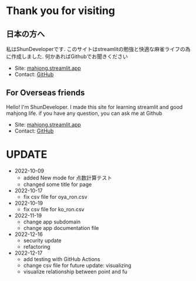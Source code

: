 # Thank you for visiting
## 日本の方へ
私はShunDeveloperです. このサイトはstreamlitの勉強と快適な麻雀ライフの為に作成しました. 何かあればGithubでお聞きください

- Site: [mahjong.streamlit.app](https://mahjong.streamlit.app/)
- Contact: [GitHub](https://github.com/ShunDeveloper/streamlit_app)

## For Overseas friends
Hello! I'm ShunDeveloper. I made this site for learning streamlit and good mahjong life. if you have any question, you can ask me at Github

- Site: [mahjong.streamlit.app](https://mahjong.streamlit.app/)
- Contact: [GitHub](https://github.com/ShunDeveloper/streamlit_app)

# UPDATE
- 2022-10-09
    - added New mode for 点数計算テスト
    - changed some title for page
- 2022-10-17
    - fix csv file for oya_ron.csv
- 2022-10-19
    - fix csv file for ko_ron.csv
- 2022-11-19
    - change app subdomain
    - change app documentation file
- 2022-12-16
    - security update
    - refactoring
- 2022-12-17
    - add testing with GitHub Actions
    - change csv file for future update: visualizing
    - visualize relationship between point and fu
